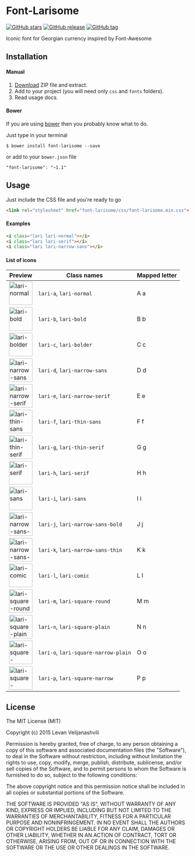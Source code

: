 # Font-Larisome
[![GitHub stars](https://img.shields.io/github/stars/Stichoza/font-larisome.svg)](https://github.com/Stichoza/font-larisome) [![GitHub release](https://img.shields.io/github/release/Stichoza/font-larisome.svg)](https://github.com/Stichoza/font-larisome) [![GitHub tag](https://img.shields.io/github/tag/Stichoza/font-larisome.svg)](https://github.com/Stichoza/font-larisome)

Iconic font for Georgian currency inspired by Font-Awesome

## Installation

#### Manual

1. [Download](https://github.com/Stichoza/font-larisome/releases) ZIP file and extract.
2. Add to your project (you will need only `css` and `fonts` folders).
3. Read usage docs.

#### Bower

If you are using [bower](http://bower.io) then you probably know what to do.

Just type in your terminal

```
$ bower install font-larisome --save 
```

or add to your `bower.json` file

```
"font-larisome": "~1.1"
```

## Usage

Just include the CSS file and you're ready to go

```html
<link rel="stylesheet" href="font-larisome/css/font-larisome.min.css">
```

#### Examples

```html
<i class="lari lari-normal"></i>
<i class="lari lari-serif"></i>
<i class="lari lari-narrow-sans"></i>
```

#### List of icons

| Preview | Class names | Mapped letter |
|---------|-------------|---------------|
| <img src="https://cloud.githubusercontent.com/assets/1606993/7555191/57938f8a-f754-11e4-9792-7a0f961e83fb.png" width="64px" alt="lari-normal"> | `lari-a`, `lari-normal` | A a |
| <img src="https://cloud.githubusercontent.com/assets/1606993/7555192/57941630-f754-11e4-8123-6ff7f467b411.png" width="64px" alt="lari-bold"> | `lari-b`, `lari-bold` | B b |
| <img src="https://cloud.githubusercontent.com/assets/1606993/7555194/579ab1a2-f754-11e4-9f02-0d2887cd9af1.png" width="64px" alt="lari-bolder"> | `lari-c`, `lari-bolder` | C c |
| <img src="https://cloud.githubusercontent.com/assets/1606993/7555195/579d2068-f754-11e4-8ab4-6edb2a22e225.png" width="64px" alt="lari-narrow-sans"> | `lari-d`, `lari-narrow-sans` | D d |
| <img src="https://cloud.githubusercontent.com/assets/1606993/7555181/574a0d7e-f754-11e4-9fc8-230bb619183b.png" width="64px" alt="lari-narrow-serif"> | `lari-e`, `lari-narrow-serif` | E e |
| <img src="https://cloud.githubusercontent.com/assets/1606993/7555182/574d6dca-f754-11e4-86f9-45a08f5227e5.png" width="64px" alt="lari-thin-sans"> | `lari-f`, `lari-thin-sans` | F f |
| <img src="https://cloud.githubusercontent.com/assets/1606993/7555183/576678c4-f754-11e4-8563-e16da95c259a.png" width="64px" alt="lari-thin-serif"> | `lari-g`, `lari-thin-serif` | G g |
| <img src="https://cloud.githubusercontent.com/assets/1606993/7555184/57671cd4-f754-11e4-83bb-8d59473c9aae.png" width="64px" alt="lari-serif"> | `lari-h`, `lari-serif` | H h |
| <img src="https://cloud.githubusercontent.com/assets/1606993/7555187/577a5308-f754-11e4-97a2-a78ed434defa.png" width="64px" alt="lari-sans"> | `lari-i`, `lari-sans` | I i |
| <img src="https://cloud.githubusercontent.com/assets/1606993/7555186/5779d414-f754-11e4-9b31-b9af9bdb3d7d.png" width="64px" alt="lari-narrow-sans-bold"> | `lari-j`, `lari-narrow-sans-bold` | J j |
| <img src="https://cloud.githubusercontent.com/assets/1606993/7555185/57799b8e-f754-11e4-93ca-50223ecc8681.png" width="64px" alt="lari-narrow-sans-thin"> | `lari-k`, `lari-narrow-sans-thin` | K k |
| <img src="https://cloud.githubusercontent.com/assets/1606993/7555214/df000d22-f754-11e4-814d-52dc4640444e.png" width="64px" alt="lari-comic"> | `lari-l`, `lari-comic` | L l |
| <img src="https://cloud.githubusercontent.com/assets/1606993/7555188/577e4332-f754-11e4-9358-fcbae1263550.png" width="64px" alt="lari-square-round"> | `lari-m`, `lari-square-round` | M m |
| <img src="https://cloud.githubusercontent.com/assets/1606993/7555190/5783a548-f754-11e4-84d6-806d56279c6b.png" width="64px" alt="lari-square-plain"> | `lari-n`, `lari-square-plain` | N n |
| <img src="https://cloud.githubusercontent.com/assets/1606993/7555189/5781b6c0-f754-11e4-97ba-a3caa435fb19.png" width="64px" alt="lari-square-narrow-plain"> | `lari-o`, `lari-square-narrow-plain` | O o |
| <img src="https://cloud.githubusercontent.com/assets/1606993/7555193/5795b01c-f754-11e4-9948-4c977fcb89bc.png" width="64px" alt="lari-square-narrow"> | `lari-p`, `lari-square-narrow` | P p |

## License

The MIT License (MIT)

Copyright (c) 2015 Levan Velijanashvili

Permission is hereby granted, free of charge, to any person obtaining a copy
of this software and associated documentation files (the "Software"), to deal
in the Software without restriction, including without limitation the rights
to use, copy, modify, merge, publish, distribute, sublicense, and/or sell
copies of the Software, and to permit persons to whom the Software is
furnished to do so, subject to the following conditions:

The above copyright notice and this permission notice shall be included in all
copies or substantial portions of the Software.

THE SOFTWARE IS PROVIDED "AS IS", WITHOUT WARRANTY OF ANY KIND, EXPRESS OR
IMPLIED, INCLUDING BUT NOT LIMITED TO THE WARRANTIES OF MERCHANTABILITY,
FITNESS FOR A PARTICULAR PURPOSE AND NONINFRINGEMENT. IN NO EVENT SHALL THE
AUTHORS OR COPYRIGHT HOLDERS BE LIABLE FOR ANY CLAIM, DAMAGES OR OTHER
LIABILITY, WHETHER IN AN ACTION OF CONTRACT, TORT OR OTHERWISE, ARISING FROM,
OUT OF OR IN CONNECTION WITH THE SOFTWARE OR THE USE OR OTHER DEALINGS IN THE
SOFTWARE.
